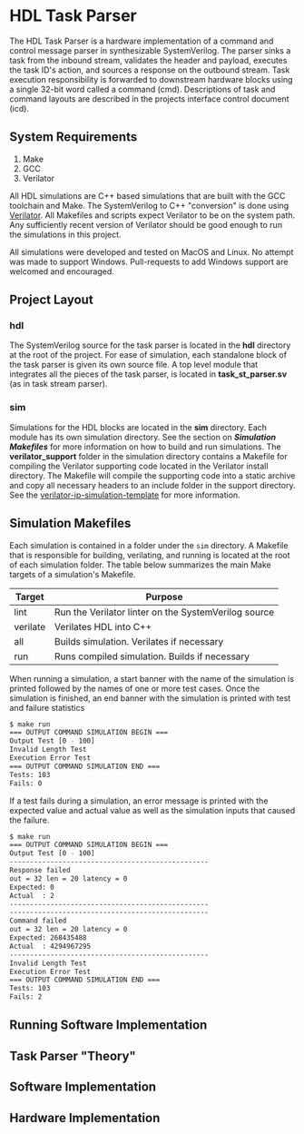 # HDL Task Parser

The HDL Task Parser is a hardware implementation of a command and control
message parser in synthesizable SystemVerilog. The parser sinks a task from the
inbound stream, validates the header and payload, executes the task ID's
action, and sources a response on the outbound stream. Task execution
responsibility is forwarded to downstream hardware blocks using a single 32-bit
word called a command (cmd). Descriptions of task and command layouts are
described in the projects interface control document (icd).

## System Requirements

1. Make
2. GCC
3. Verilator

All HDL simulations are C++ based simulations that are built with the GCC
toolchain and Make. The SystemVerilog to C++ "conversion" is done using
[Verilator](https://www.veripool.org/verilator). All Makefiles and scripts
expect Verilator to be on the system path. Any sufficiently recent version of
Verilator should be good enough to run the simulations in this project.

All simulations were developed and tested on MacOS and Linux. No attempt was
made to support Windows. Pull-requests to add Windows support are welcomed and
encouraged.

## Project Layout

### __hdl__

The SystemVerilog source for the task parser is located in the __hdl__
directory at the root of the project. For ease of simulation, each standalone
block of the task parser is given its own source file. A top level module that
integrates all the pieces of the task parser, is located in
__task_st_parser.sv__ (as in task stream parser).

### __sim__

Simulations for the HDL blocks are located in the __sim__ directory. Each
module has its own simulation directory. See the section on
___Simulation Makefiles___ for more information on how to build and run
simulations. The __verilator_support__ folder in the simulation directory
contains a Makefile for compiling the Verilator supporting code located in
the Verilator install directory. The Makefile will compile the supporting code
into a static archive and copy all necessary headers to an include folder in
the support directory. See the
[verilator-ip-simulation-template](https://github.com/cwyant314159/verilator-ip-simulation-template)
for more information.

## Simulation Makefiles

Each simulation is contained in a folder under the `sim` directory. A Makefile
that is responsible for building, verilating, and running is located at the
root of each simulation folder. The table below summarizes the main Make
targets of a simulation's Makefile.

| Target   | Purpose                                              |
| -------- | ---------------------------------------------------- |
| lint     | Run the Verilator linter on the SystemVerilog source |
| verilate | Verilates HDL into C++                               |
| all      | Builds simulation. Verilates if necessary            |
| run      | Runs compiled simulation. Builds if necessary        |

When running a simulation, a start banner with the name of the simulation is
printed followed by the names of one or more test cases. Once the simulation is
finished, an end banner with the simulation is printed with test and failure
statistics

```bash
$ make run
=== OUTPUT COMMAND SIMULATION BEGIN ===
Output Test [0 - 100]
Invalid Length Test
Execution Error Test
=== OUTPUT COMMAND SIMULATION END ===
Tests: 103
Fails: 0
```

If a test fails during a simulation, an error message is printed with the
expected value and actual value as well as the simulation inputs that caused
the failure.

```bash
$ make run
=== OUTPUT COMMAND SIMULATION BEGIN ===
Output Test [0 - 100]
-------------------------------------------------
Response failed
out = 32 len = 20 latency = 0
Expected: 0
Actual  : 2
-------------------------------------------------
-------------------------------------------------
Command failed
out = 32 len = 20 latency = 0
Expected: 268435488
Actual  : 4294967295
-------------------------------------------------
Invalid Length Test
Execution Error Test
=== OUTPUT COMMAND SIMULATION END ===
Tests: 103
Fails: 2
```

## Running Software Implementation

<!-- TODO -->

<!-- Move the following sections to another markdown file -->
<!-- theory.md -->
## Task Parser "Theory"

<!-- TODO -->

## Software Implementation

<!-- TODO -->

## Hardware Implementation

<!-- TODO -->